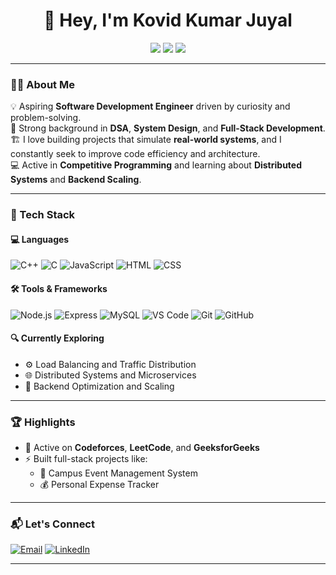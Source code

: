 <h1 align="center">👋 Hey, I'm Kovid Kumar Juyal</h1>
<p align="center">
  <img src="https://img.shields.io/badge/B.Tech-Information%20Technology-blue?style=flat-square" />
  <img src="https://img.shields.io/badge/IIIT-Allahabad-orange?style=flat-square" />
  <img src="https://img.shields.io/badge/Batch-2022--2026-green?style=flat-square" />
</p>

---

### 🧑‍💻 About Me

💡 Aspiring **Software Development Engineer** driven by curiosity and problem-solving.  
🧠 Strong background in **DSA**, **System Design**, and **Full-Stack Development**.  
🏗️ I love building projects that simulate **real-world systems**, and I constantly seek to improve code efficiency and architecture.  
💻 Active in **Competitive Programming** and learning about **Distributed Systems** and **Backend Scaling**.

---

### 💼 Tech Stack

#### 💻 Languages
![C++](https://img.shields.io/badge/C++-00599C?style=flat-square&logo=c%2B%2B&logoColor=white)
![C](https://img.shields.io/badge/C-272c34?style=flat-square&logo=c&logoColor=white)
![JavaScript](https://img.shields.io/badge/JavaScript-F7DF1E?style=flat-square&logo=javascript&logoColor=black)
![HTML](https://img.shields.io/badge/HTML-E34F26?style=flat-square&logo=html5&logoColor=white)
![CSS](https://img.shields.io/badge/CSS-1572B6?style=flat-square&logo=css3&logoColor=white)

#### 🛠️ Tools & Frameworks
![Node.js](https://img.shields.io/badge/Node.js-339933?style=flat-square&logo=nodedotjs&logoColor=white)
![Express](https://img.shields.io/badge/Express.js-000000?style=flat-square&logo=express&logoColor=white)
![MySQL](https://img.shields.io/badge/MySQL-4479A1?style=flat-square&logo=mysql&logoColor=white)
![VS Code](https://img.shields.io/badge/VSCode-007ACC?style=flat-square&logo=visual-studio-code&logoColor=white)
![Git](https://img.shields.io/badge/Git-F05032?style=flat-square&logo=git&logoColor=white)
![GitHub](https://img.shields.io/badge/GitHub-181717?style=flat-square&logo=github&logoColor=white)

#### 🔍 Currently Exploring
- ⚙️ Load Balancing and Traffic Distribution
- 🌐 Distributed Systems and Microservices
- 🚀 Backend Optimization and Scaling

---

### 🏆 Highlights

- 🧠 Active on **Codeforces**, **LeetCode**, and **GeeksforGeeks**
- ⚡ Built full-stack projects like:
  - 🎉 Campus Event Management System
  - 💰 Personal Expense Tracker

---

### 📬 Let's Connect

[![Email](https://img.shields.io/badge/Gmail-D14836?style=flat-square&logo=gmail&logoColor=white)](mailto:kovidjuyal@gmail.com)
[![LinkedIn](https://img.shields.io/badge/LinkedIn-0A66C2?style=flat-square&logo=linkedin&logoColor=white)](https://linkedin.com/in/kovidjuyal)

---
